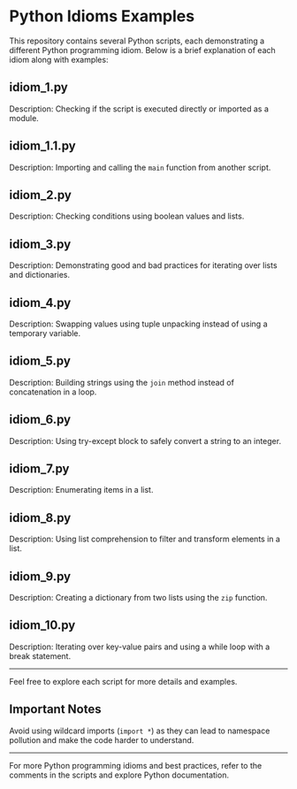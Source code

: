 # Python Idioms Examples

This repository contains several Python scripts, each demonstrating a different Python programming idiom. Below is a brief explanation of each idiom along with examples:

## idiom_1.py

Description: Checking if the script is executed directly or imported as a module.

## idiom_1.1.py

Description: Importing and calling the `main` function from another script.

## idiom_2.py

Description: Checking conditions using boolean values and lists.

## idiom_3.py

Description: Demonstrating good and bad practices for iterating over lists and dictionaries.

## idiom_4.py

Description: Swapping values using tuple unpacking instead of using a temporary variable.

## idiom_5.py

Description: Building strings using the `join` method instead of concatenation in a loop.

## idiom_6.py

Description: Using try-except block to safely convert a string to an integer.

## idiom_7.py

Description: Enumerating items in a list.

## idiom_8.py

Description: Using list comprehension to filter and transform elements in a list.

## idiom_9.py

Description: Creating a dictionary from two lists using the `zip` function.

## idiom_10.py

Description: Iterating over key-value pairs and using a while loop with a break statement.

---

Feel free to explore each script for more details and examples.

## Important Notes

Avoid using wildcard imports (`import *`) as they can lead to namespace pollution and make the code harder to understand.

---

For more Python programming idioms and best practices, refer to the comments in the scripts and explore Python documentation.
